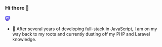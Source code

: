 ### Hi there 👋

<a rel="me" href="https://mastodon.social/@daspbn"><img src="https://raw.githubusercontent.com/mastodon/mastodon/main/app/javascript/images/logo.svg" width="16" height="16"></a>

- 🔭 After several years of developing full-stack in JavaScript, I am on my way back to my roots and currently dusting off my PHP and  Laravel knowledge.



 
<!--
**dspangenberg/dspangenberg** is a ✨ _special_ ✨ repository because its `README.md` (this file) appears on your GitHub profile.

Here are some ideas to get you started:

- 🔭 I’m currently working on ...
- 🌱 I’m currently learning ...
- 👯 I’m looking to collaborate on ...
- 🤔 I’m looking for help with ...
- 💬 Ask me about ...
- 📫 How to reach me: ...
- 😄 Pronouns: ...
- ⚡ Fun fact: ...
-->
